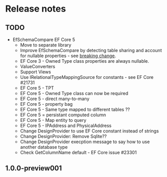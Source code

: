 # Release notes


## TODO

- EfSchemaCompare EF Core 5 
  - Move to separate library 
  - Improve EfSchemaCompare by detecting table sharing and account for nullable properties - see [breaking change](https://docs.microsoft.com/en-us/ef/core/what-is-new/ef-core-3.0/breaking-changes#dependent-entities-sharing-the-table-with-the-principal-are-now-optional).
  - EF Core 3 - Owned Type class properties are always nullable.
  - ValueConverters
  - Support Views
  - Use IRelationalTypeMappingSource for constants - see EF Core #21731
  - EF Core 5 - TPT
  - EF Core 5 - Owned Type class can now be required
  - EF Core 5 - direct many-to-many
  - EF Core 5 - property bag
  - EF Core 5 - Same type mapped to different tables ??
  - EF Core 5 = persistant computed column
  - EF Core 5 - Map entity to query
  - EF Core 5 - IPAddress and PhysicalAddress
  - Change DesignProvider to use EF Core constant instead of strings
  - Change DesignProvider: Remove Sqlite??
  - Change DesignProvider execption message to say how to use another database type
  - Check GetColumnName default - EF Core issue #23301


## 1.0.0-preview001

